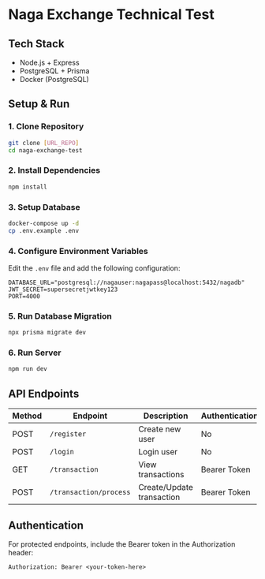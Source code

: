 # Naga Exchange Technical Test

## Tech Stack

- Node.js + Express
- PostgreSQL + Prisma
- Docker (PostgreSQL)

## Setup & Run

### 1. Clone Repository

```bash
git clone [URL_REPO]
cd naga-exchange-test
```

### 2. Install Dependencies

```bash
npm install
```

### 3. Setup Database

```bash
docker-compose up -d
cp .env.example .env
```

### 4. Configure Environment Variables

Edit the `.env` file and add the following configuration:

```env
DATABASE_URL="postgresql://nagauser:nagapass@localhost:5432/nagadb"
JWT_SECRET=supersecretjwtkey123
PORT=4000
```

### 5. Run Database Migration

```bash
npx prisma migrate dev
```

### 6. Run Server

```bash
npm run dev
```

## API Endpoints

| Method | Endpoint               | Description               | Authentication |
| ------ | ---------------------- | ------------------------- | -------------- |
| POST   | `/register`            | Create new user           | No             |
| POST   | `/login`               | Login user                | No             |
| GET    | `/transaction`         | View transactions         | Bearer Token   |
| POST   | `/transaction/process` | Create/Update transaction | Bearer Token   |

## Authentication

For protected endpoints, include the Bearer token in the Authorization header:

```
Authorization: Bearer <your-token-here>
```
